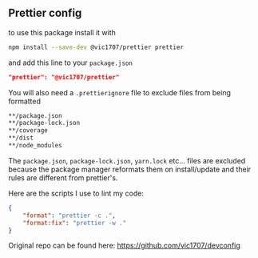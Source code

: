 ## Prettier config

to use this package install it with

```bash
npm install --save-dev @vic1707/prettier prettier
```

and add this line to your `package.json`

```json
"prettier": "@vic1707/prettier"
```

You will also need a `.prettierignore` file to exclude files from being formatted

```bash
**/package.json
**/package-lock.json
**/coverage
**/dist
**/node_modules
```

The `package.json`, `package-lock.json`, `yarn.lock` etc... files are excluded because the package manager reformats them on install/update and their rules are different from prettier's.

Here are the scripts I use to lint my code:

```json
{
    "format": "prettier -c .",
    "format:fix": "prettier -w ."
}
```

Original repo can be found here: https://github.com/vic1707/devconfig
